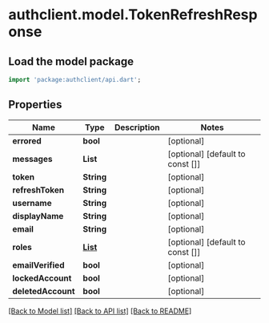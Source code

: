# authclient.model.TokenRefreshResponse

## Load the model package
```dart
import 'package:authclient/api.dart';
```

## Properties
Name | Type | Description | Notes
------------ | ------------- | ------------- | -------------
**errored** | **bool** |  | [optional] 
**messages** | **List<String>** |  | [optional] [default to const []]
**token** | **String** |  | [optional] 
**refreshToken** | **String** |  | [optional] 
**username** | **String** |  | [optional] 
**displayName** | **String** |  | [optional] 
**email** | **String** |  | [optional] 
**roles** | [**List<Role>**](Role.md) |  | [optional] [default to const []]
**emailVerified** | **bool** |  | [optional] 
**lockedAccount** | **bool** |  | [optional] 
**deletedAccount** | **bool** |  | [optional] 

[[Back to Model list]](../README.md#documentation-for-models) [[Back to API list]](../README.md#documentation-for-api-endpoints) [[Back to README]](../README.md)


